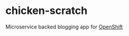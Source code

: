 # chicken-scratch
Microservice backed blogging app for [OpenShift](https://github.com/openshift/origin)

